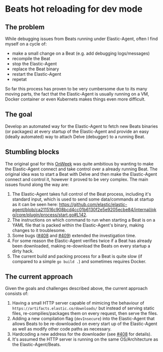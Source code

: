 # Beats hot reloading for dev mode

## The problem

While debugging issues from Beats running under Elastic-Agent, often I
find myself on a cycle of:
* make a small change on a Beat (e.g. add debugging logs/messages)
* recompile the Beat
* stop the Elastic-Agent
* replace the Beat binary
* restart the Elastic-Agent
* repetat

So far this process has proven to be very cumbersome due to its many
moving parts, the fact that the Elastic-Agent is usually running on a
VM, Docker container or even Kubernets makes things even more
difficult.

## The goal
Develop an automated way for the Elastic-Agent to fetch new Beats
binaries (or packages) at every startup of the Elastic-Agent and
provide an easy (ideally automated) way to attach Delve (debugger) to
a running Beat.

## Stumbling blocks

The original goal for this
[OnWeek](https://github.com/elastic/observability-dev/issues/2116) was
quite ambitious by wanting to make the Elastic-Agent connect and take
control over a already running Beat. The original idea was to start a
Beat with Delve and then make the Elastic-Agent connect and control
it, however it proved to be very complex. The main issues found along
the way are:
1. The Elastic-Agent takes full control of the Beat process, including
   it's standard input, which is used to send some data/commands at
   startup as it can be seen here:
   https://github.com/elastic/elastic-agent/blob/ca211516c908bcd4cc01b6130f2e5e9205ecbe84/internal/pkg/core/plugin/process/start.go#L142.
2. The instructions on which command to run when starting a Beat is on
   a YAML file that is packed within the Elastic-Agent's binary,
   making changes to it troublesome.
3. Some bugs
   ([#408](https://github.com/elastic/elastic-agent/issues/408) and
   [#409](https://github.com/elastic/elastic-agent/issues/409))
   extended the investigation time.
4. For some reason the Elastic-Agent verifies twice if a Beat has
   already been downloaded, making re-download the Beats on every
   startup a dirty hack.
4. The current build and packing process for a Beat is quite slow (if
   compared to a simple `go build .`) and sometimes requires Docker.

## The current approach
Given the goals and challenges described above, the current approach
consists of:
1. Having a small HTTP server capable of mimicing the behaviour of
   `https://artifacts.elastic.co/downloads/` but instead of serving
   static files, re-compilies/packages them on every request, then
   serve the files.
2. Adding a new compilation flag (`devInsecure`) into the
   Elastic-Agent that allows Beats to be re-downloaded on every start
   up of the Elastic-Agent as well as modify other code paths as
   necessary.
3. Hardcoding a new address for the downloader (see
   [#408](https://github.com/elastic/elastic-agent/issues/408) for
   details).
4. It's assumed the HTTP server is running on the same OS/Architecture
   as the Elastic-Agent/Beats.



